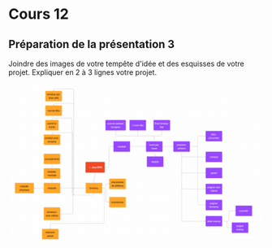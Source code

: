 # Cours 12
## Préparation de la présentation 3 
Joindre des images de votre tempête d'idée et des esquisses de votre projet. Expliquer en 2 à 3 lignes votre projet. 

![nom](https://github.com/terresteur/Journal_de_Bord_semaines_8_15/blob/main/Images/image.png)
